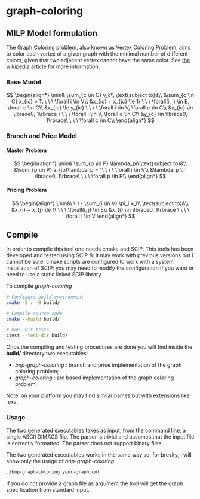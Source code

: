 # graph-coloring

## MILP Model formulation
The Graph Coloring problem, also known as Vertex Coloring Problem, aims 
to color each vertex of a given graph with the minimal number of different colors, 
given that two adjacent vertex cannot have the same color. See [the wikipedia article](https://en.wikipedia.org/wiki/Graph_coloring) for 
more information.


### Base Model
$$
\begin{align*}
    \min& \sum_{c \in C} y_c\\
    \text{subject to}&\\
    &\sum_{c \in C} x_{ic} = 1\ \ \ \ \forall i \in V\\
    &x_{ic} + x_{jc} \le 1\ \ \ \ \forall(i, j) \in E, \forall c \in C\\
    &x_{ic} \le y_{ic} \ \ \ \ \forall i \in V, \forall c \in C\\
    &x_{ic} \in \lbrace0, 1\rbrace \ \ \ \ \forall i \in V, \forall c \in C\\
    &y_{c} \in \lbrace0, 1\rbrace\ \ \ \ \forall c \in C\\
\end{align*}
$$


### Branch and Price Model

#### Master Problem
$$
\begin{align*}
    \min& \sum_{p \in P} \lambda_p\\
    \text{subject to}&\\
    &\sum_{p \in P} a_{ip}\lambda_p = 1\ \ \ \ \forall i \in V\\
    &\lambda_p \in \lbrace0, 1\rbrace\ \ \ \ \forall p \in P\\
\end{align*}
$$

#### Pricing Problem
$$
\begin{align*}
    \min&\ \ 1 - \sum_{i \in V} \pi_i x_i\\
    \text{subject to}&\\
    &x_{i} + x_{j} \le 1\ \ \ \ \forall(i, j) \in E\\
    &x_{i} \in \lbrace0, 1\rbrace \ \ \ \ \forall i \in V
\end{align*}
$$

## Compile

In order to compile this tool one needs cmake and SCIP.
This tools has been developed and tested using SCIP 8: it may work 
with previous versions but I cannot be sure. cmake scripts are 
configured to work with a system installation of SCIP: you may need to 
modify the configuration if you want or need to use a static linked SCIP library.

To compile *graph-coloring*
```bash
# Configure build environment 
cmake -S . -B build/

# Compile source code
cmake --build build/

# Run unit tests
ctest --test-dir build/
```

Once the compiling and testing procedures are done you will find inside 
the **build/** directory two executables:
+ *bnp-graph-coloring* : branch and price implementation of the graph coloring problem;
+ *graph-coloring* : arc based implementation of the graph coloring problem.

Note: on your platform you may find similar names but with extensions like *.exe*.

### Usage 
The two generated executables takes as input, from the command line, a single 
ASCII DIMACS file. The parser is trivial and assumes that the input file is 
correctly formatted. The parser does not support binary files. 

The two generated executables works in the same way so, for brevity, I will show 
only the usage of *bnp-graph-coloring*.

```bash
./bnp-graph-coloring your-graph.col
```
If you do not provide a graph file as argument the tool will get the graph 
specification from standard input. 
